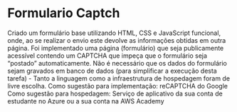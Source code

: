 # Formulario Captch

Criado um formulário base utilizando HTML, CSS e JavaScript funcional, onde, ao se realizar o envio
este devolve as informações obtidas em outra página.
Foi implementado uma página (formulário) que seja publicamente acessível contendo um CAPTCHA que impeça 
que o formulário seja “postado” automaticamente. 
Não é necessário que os dados do formulário sejam gravados em banco de dados (para simplificar a execução
desta tarefa) - Tanto a linguagem como a infraestrutura de hospedagem foram de livre escolha. 
Como sugestão para implementação: reCAPTCHA do Google 
Como sugestão para hospedagem: Serviço de aplicativo da sua conta de estudante no Azure ou a sua conta na AWS Academy
